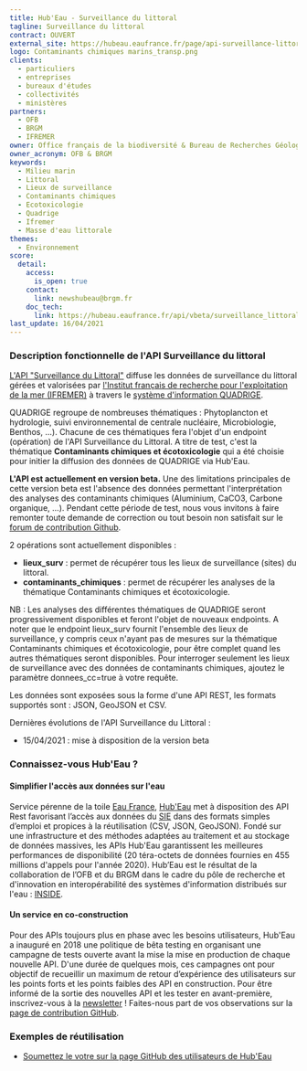 ```yaml
---
title: Hub'Eau - Surveillance du littoral
tagline: Surveillance du littoral
contract: OUVERT
external_site: https://hubeau.eaufrance.fr/page/api-surveillance-littoral
logo: Contaminants chimiques marins_transp.png
clients:
  - particuliers
  - entreprises
  - bureaux d'études
  - collectivités
  - ministères
partners:
  - OFB
  - BRGM
  - IFREMER
owner: Office français de la biodiversité & Bureau de Recherches Géologiques et Minières
owner_acronym: OFB & BRGM
keywords:
  - Milieu marin
  - Littoral
  - Lieux de surveillance
  - Contaminants chimiques
  - Ecotoxicologie
  - Quadrige
  - Ifremer
  - Masse d'eau littorale
themes: 
  - Environnement
score:
  detail:
    access:
      is_open: true
    contact:
      link: newshubeau@brgm.fr
    doc_tech:
      link: https://hubeau.eaufrance.fr/api/vbeta/surveillance_littoral/api-docs
last_update: 16/04/2021
---
```


### Description fonctionnelle de l'API Surveillance du littoral

[L'API "Surveillance du Littoral"](https://hubeau.eaufrance.fr/page/api-surveillance-littoral) diffuse les données de surveillance du littoral gérées et valorisées par [l'Institut français de recherche pour l'exploitation de la mer (IFREMER)](https://wwz.ifremer.fr) à travers le [système d'information QUADRIGE](http://quadrige.eaufrance.fr).  

QUADRIGE regroupe de nombreuses thématiques : Phytoplancton et hydrologie, suivi environnemental de centrale nucléaire, Microbiologie, Benthos, ...). Chacune de ces thématiques fera l'objet d'un endpoint (opération) de l'API Surveillance du Littoral. A titre de test, c'est la thématique **Contaminants chimiques et écotoxicologie** qui a été choisie pour initier la diffusion des données de QUADRIGE via Hub'Eau.  

**L'API est actuellement en version beta.** Une des limitations principales de cette version beta est l'absence des données permettant l'interprétation des analyses des contaminants chimiques (Aluminium, CaCO3, Carbone organique, ...). Pendant cette période de test, nous vous invitons à faire remonter toute demande de correction ou tout besoin non satisfait sur le [forum de contribution Github](http://github.com/BRGM/hubeau/issues).
  
2 opérations sont actuellement disponibles :  

- **lieux_surv** : permet de récupérer tous les lieux de surveillance (sites) du littoral.
- **contaminants_chimiques** : permet de récupérer les analyses de la thématique Contaminants chimiques et écotoxicologie.

NB : Les analyses des différentes thématiques de QUADRIGE seront progressivement disponibles et feront l'objet de nouveaux endpoints. A noter que le endpoint lieux_surv fournit l'ensemble des lieux de surveillance, y compris ceux n'ayant pas de mesures sur la thématique Contaminants chimiques et écotoxicologie, pour être complet quand les autres thématiques seront disponibles. Pour interroger seulement les lieux de surveillance avec des données de contaminants chimiques, ajoutez le paramètre donnees_cc=true à votre requête. 

Les données sont exposées sous la forme d'une API REST, les formats supportés sont : JSON, GeoJSON et CSV.

Dernières évolutions de l'API Surveillance du Littoral :

- 15/04/2021 : mise à disposition de la version beta

### Connaissez-vous Hub'Eau ?

#### Simplifier l'accès aux données sur l'eau

Service pérenne de la toile [Eau France](https://www.eaufrance.fr), [Hub'Eau](https://hubeau.eaufrance.fr/) met à disposition des API Rest favorisant l’accès aux données du [SIE](https://www.eaufrance.fr/donnees) dans des formats simples d’emploi et propices à la réutilisation (CSV, JSON, GeoJSON).
Fondé sur une infrastructure et des méthodes adaptées au traitement et au stockage de données massives, les APIs Hub'Eau garantissent les meilleures performances de disponibilité (20 téra-octets de données fournies en 455 millions d'appels pour l'année 2020).
Hub’Eau est le résultat de la collaboration de l’OFB et du BRGM dans le cadre du pôle de recherche et d'innovation en interopérabilité des systèmes d'information distribués sur l'eau : [INSIDE](http://www.pole-inside.fr/fr).

#### Un service en co-construction

Pour des APIs toujours plus en phase avec les besoins utilisateurs, Hub'Eau a inauguré en 2018 une politique de bêta testing en organisant une campagne de tests ouverte avant la mise la mise en production de chaque nouvelle API.
D'une durée de quelques mois, ces campagnes ont pour objectif de recueillir un maximum de retour d’expérience des utilisateurs sur les points forts et les points faibles des API en construction.
Pour être informé de la sortie des nouvelles API et les tester en avant-première, inscrivez-vous à la [newsletter](https://hubeau.eaufrance.fr/newsletter) !
Faites-nous part de vos observations sur la [page de contribution GitHub](https://github.com/BRGM/hubeau/issues).

### Exemples de réutilisation

- [Soumettez le votre sur la page GitHub des utilisateurs de Hub'Eau](https://github.com/BRGM/hubeau)

